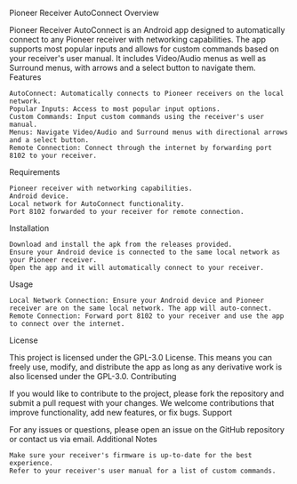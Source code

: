 Pioneer Receiver AutoConnect
Overview

Pioneer Receiver AutoConnect is an Android app designed to automatically connect to any Pioneer receiver with networking capabilities. The app supports most popular inputs and allows for custom commands based on your receiver's user manual. It includes Video/Audio menus as well as Surround menus, with arrows and a select button to navigate them.
Features

    AutoConnect: Automatically connects to Pioneer receivers on the local network.
    Popular Inputs: Access to most popular input options.
    Custom Commands: Input custom commands using the receiver's user manual.
    Menus: Navigate Video/Audio and Surround menus with directional arrows and a select button.
    Remote Connection: Connect through the internet by forwarding port 8102 to your receiver.

Requirements

    Pioneer receiver with networking capabilities.
    Android device.
    Local network for AutoConnect functionality.
    Port 8102 forwarded to your receiver for remote connection.

Installation

    Download and install the apk from the releases provided.
    Ensure your Android device is connected to the same local network as your Pioneer receiver.
    Open the app and it will automatically connect to your receiver.

Usage

    Local Network Connection: Ensure your Android device and Pioneer receiver are on the same local network. The app will auto-connect.
    Remote Connection: Forward port 8102 to your receiver and use the app to connect over the internet.

License

This project is licensed under the GPL-3.0 License. This means you can freely use, modify, and distribute the app as long as any derivative work is also licensed under the GPL-3.0.
Contributing

If you would like to contribute to the project, please fork the repository and submit a pull request with your changes. We welcome contributions that improve functionality, add new features, or fix bugs.
Support

For any issues or questions, please open an issue on the GitHub repository or contact us via email.
Additional Notes

    Make sure your receiver's firmware is up-to-date for the best experience.
    Refer to your receiver's user manual for a list of custom commands.
